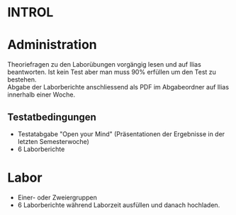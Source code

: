 # INTROL

# Administration

Theoriefragen zu den Laborübungen vorgängig lesen und auf Ilias beantworten. Ist kein Test aber man muss 90% erfüllen um den Test zu bestehen.  
Abgabe der Laborberichte anschliessend als PDF im Abgabeordner auf Ilias innerhalb einer Woche.

## Testatbedingungen

- Testatabgabe "Open your Mind" (Präsentationen der Ergebnisse in der letzten Semesterwoche)
- 6 Laborberichte

# Labor

- Einer- oder Zweiergruppen
- 6 Laborberichte während Laborzeit ausfüllen und danach hochladen.
